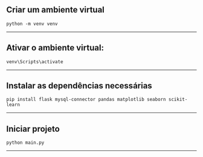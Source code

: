 ## Criar um ambiente virtual
```shell
python -m venv venv
```
---
## Ativar o ambiente virtual:
```shell
venv\Scripts\activate
```
---
## Instalar as dependências necessárias
```shell
pip install flask mysql-connector pandas matplotlib seaborn scikit-learn
```
---
## Iniciar projeto
```shell
python main.py
```
---
